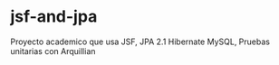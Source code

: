 # jsf-and-jpa
Proyecto academico que usa JSF, JPA 2.1 Hibernate MySQL, Pruebas unitarias con Arquillian
